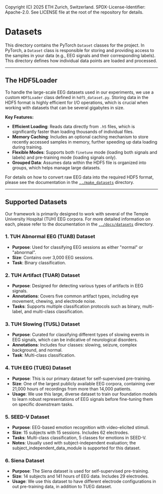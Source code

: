 Copyright (C) 2025 ETH Zurich, Switzerland. SPDX-License-Identifier: Apache-2.0. See LICENSE file at the root of the repository for details.

# Datasets

This directory contains the PyTorch `Dataset` classes for the project. In PyTorch, a `Dataset` class is responsible for storing and providing access to the samples in your data (e.g., EEG signals and their corresponding labels). This directory defines how individual data points are loaded and processed.

---

## The HDF5Loader

To handle the large-scale EEG datasets used in our experiments, we use a custom `HDF5Loader` class defined in `hdf5_dataset.py`. Storing data in the HDF5 format is highly efficient for I/O operations, which is crucial when working with datasets that can be several gigabytes in size.

**Key Features:**
-   **Efficient Loading**: Reads data directly from `.h5` files, which is significantly faster than loading thousands of individual files.
-   **Memory Caching**: Includes an optional caching mechanism to store recently accessed samples in memory, further speeding up data loading during training.
-   **Flexible Modes**: Supports both `finetune` mode (loading both signals and labels) and pre-training mode (loading signals only).
-   **Grouped Data**: Assumes data within the HDF5 file is organized into groups, which helps manage large datasets.

For details on how to convert raw EEG data into the required HDF5 format, please see the documentation in the [`../make_datasets`](../make_datasets) directory.

---

## Supported Datasets

Our framework is primarily designed to work with several of the Temple University Hospital (TUH) EEG corpora. For more detailed information on each, please refer to the documentation in the [`../docs/datasets`](../docs/datasets) directory.

### 1. **TUH Abnormal EEG (TUAB) Dataset**
-   **Purpose**: Used for classifying EEG sessions as either "normal" or "abnormal".
-   **Size**: Contains over 3,000 EEG sessions.
-   **Task**: Binary classification.

### 2. **TUH Artifact (TUAR) Dataset**
-   **Purpose**: Designed for detecting various types of artifacts in EEG signals.
-   **Annotations**: Covers five common artifact types, including eye movement, chewing, and electrode noise.
-   **Tasks**: Supports multiple classification protocols such as binary, multi-label, and multi-class classification.

### 3. **TUH Slowing (TUSL) Dataset**
-   **Purpose**: Curated for classifying different types of slowing events in EEG signals, which can be indicative of neurological disorders.
-   **Annotations**: Includes four classes: slowing, seizure, complex background, and normal.
-   **Task**: Multi-class classification.

### 4. **TUH EEG (TUEG) Dataset**
-   **Purpose**: This is our primary dataset for self-supervised pre-training.
-   **Size**: One of the largest publicly available EEG corpora, containing over 21,000 hours of recordings from more than 14,000 patients.
-   **Usage**: We use this large, diverse dataset to train our foundation models to learn robust representations of EEG signals before fine-tuning them on specific downstream tasks.

### 5. SEED-V Dataset
- **Purpose**: EEG-based emotion recognition with video-elicited stimuli.
- **Size**: 15 subjects with 15 sessions. Includes 62 electrodes.
- **Tasks**: Multi-class classification, 5 classes for emotions in SEED-V.
- **Notes**: Usually used with subject-independent evaluation; the subject_independent_data_module is supported for this dataset.

### 6. **Siena Dataset**
-   **Purpose**: The Siena dataset is used for self-supervised pre-training.
-   **Size**: 14 subjects and 141 hours of EEG data. Includes 29 electrodes.
-   **Usage**: We use this dataset to have different electrode configurations in out pre-training data, in addition to TUEG dataset.
